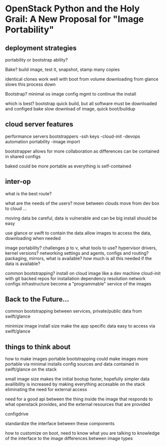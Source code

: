OpenStack Python and the Holy Grail: A New Proposal for "Image Portability"
====

deployment strategies
----
portability or bootstrap ability?

Bake?
build image, test it, snapshot, stamp many copies

identical clones
work well with boot from volume
downloading from glance slows this process down

Bootstrap?
minimal os image
config mgmt to continue the install

which is best?
bootstrap quick build, but all software must be downloaded and configed
bake slow download of image, quick boot/buildup


cloud server features
----
performance servers
bootstrappers
-ssh keys
-cloud-init
-devops automation
portability
-image import

bootstrapper allows for more collaboration as differences can be contained in
shared configs

baked could be more portable as everything is self-contained

inter-op
----
what is the best route?

what are the needs of the users?
move between clouds
move from dev box to cloud
...

moving data
be careful, data is vulnerable and can be big
install should be easy

use glance or swift to contain the data
allow images to access the data, downloading when needed

image portability?
challenges
p to v, what tools to use?
hypervisor drivers, kernel versions?
networking settings and agents, configs and routing?
packaging, mirrors, what is available?
how much is all this needed if the data is available?

common bootstrapping?
install on cloud image like a dev machine
cloud-init with git backed repos for installation
dependency resolution
network configs
infrastructure become a "programmable" service of the images

Back to the Future...
----
common bootstrapping between services, private/public
data from swift/glance

minimize image install size
make the app specific data easy to access via swift/glance


things to think about
----
how to make images portable
bootstrapping could make images more portable via minimal installs
config sources and data contained in swift/glance on the stack

small image size makes the initial bootup faster, hopefully simpler
data availibility is increased by making everything accesable on the stack
eliminating the need for external access

need for a good api between the thing inside the image that responds to what
openstack provides, and the external resources that are provided

configdrive

standardize the interface between these components

how to customize on boot, need to know what you are talking to
knowledge of the interface to the image
differences between image types

